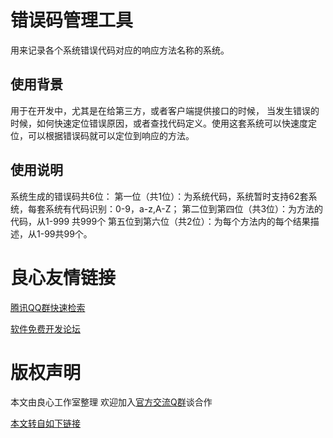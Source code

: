 # 错误码管理工具 #

用来记录各个系统错误代码对应的响应方法名称的系统。

## 使用背景
用于在开发中，尤其是在给第三方，或者客户端提供接口的时候， 当发生错误的时候，如何快速定位错误原因，或者查找代码定义。使用这套系统可以快速度定位，可以根据错误码就可以定位到响应的方法。

## 使用说明
系统生成的错误码共6位：
第一位（共1位）：为系统代码，系统暂时支持62套系统，每套系统有代码识别：0-9，a-z,A-Z；
第二位到第四位（共3位）：为方法的代码，从1-999 共999个
第五位到第六位（共2位）：为每个方法内的每个结果描述，从1-99共99个。




 # 良心友情链接

[腾讯QQ群快速检索](http://u.720life.cn/s/8cf73f7c)

[软件免费开发论坛](http://u.720life.cn/s/bbb01dc0)

# 版权声明 

本文由良心工作室整理 欢迎加入[官方交流Q群](https://u.720life.cn/s/f2316816)谈合作

[本文转自如下链接](http://u.720life.cn/g/2e71d0f0a5c601172267ba20d3a43c6ee4c90a7595b783f45d7717196da8fbd82f6a82ac88fc217bcd7d1a459f478ddfb564a0ca87f9e3d1833dd010e9dede48)